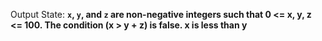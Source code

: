 Output State: **`x`, `y`, and `z` are non-negative integers such that 0 <= x, y, z <= 100. The condition (x > y + z) is false. x is less than y**